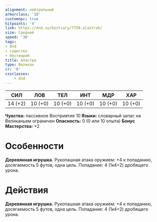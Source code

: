 ```yaml
---
alignment: нейтральный
armorclass: '10'
customnpc: true
hitpoints: '4'
link: https://dnd.su/bestiary/7758-alastrah/
size: Средний
speed: '30'
tags:
- dnd
- существо
- бестиарий
title: Аластра
type: Великан
cr: '0'
cssclasses:
    - dnd
---
```



| СИЛ | ЛОВ | ТЕЛ | ИНТ | МДР | ХАР |
|---|---|---|---|---|---|
| 14 (+2) | 10 (+0) | 10 (+0) | 10 (+0) | 10 (+0) | 10 (+0) |
**Чувства:** пассивное Восприятие 10
**Языки:** словарный запас на Великаньем ограничен
**Опасность:** 0 (0 или 10 опыта)
**Бонус Мастерства:** +2


# Особенности
**Деревянная игрушка.** Рукопашная атака оружием: +4 к попаданию, досягаемость 5 футов, одна цель. Попадание: 4 (1к4+2) дробящего урона.


# Действия
**Деревянная игрушка.** Рукопашная атака оружием: +4 к попаданию, досягаемость 5 футов, одна цель. Попадание: 4 (1к4+2) дробящего урона.